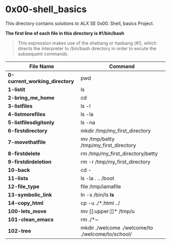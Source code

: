 # 0x00-shell_basics

This directory contains solutions to ALX SE 0x00. Shell, basics Project.

**The first line of each file in this directory is #!/bin/bash**
>This expression makes use of the shebang or hasbang (#!), which directs the interpreter to /bin/bash directory in order to excute the subsequent commands.

|File Name | Command |
| -------- | ------- |
|**0-current_working_directory** | pwd |
| **1-listit** | ls |
| **2-bring_me_home** | cd |
| **3-listfiles** | ls -l |
| **4-listmorefiles** | ls -la|
| **5-listfilesdigitonly** | ls -na |
| **6-firstdirectory** | mkdir /tmp/my_first_directory |
| **7-movethatfile** | mv /tmp/betty /tmp/my_first_directory |
| **8-firstdelete** | rm /tmp/my_first_directory/betty |
| **9-firstdirdeletion** | rm -r /tmp/my_first_directory |
| **10-back** | cd - |
| **11-lists** | ls -la . .. /boot |
| **12-file_type** | file /tmp/iamafile |
| **13-symbolic_link** | ln -s /bin/ls __ls__ |
| **14-copy_html** | cp -u ./*.html ../ |
| **100-lets_move** | mv [[:upper:]]* /tmp/u |
| **101-clean_emacs** | rm ./*~ |
| **102-tree** | mkdir ./welcome ./welcome/to ./welcome/to/school/ |
